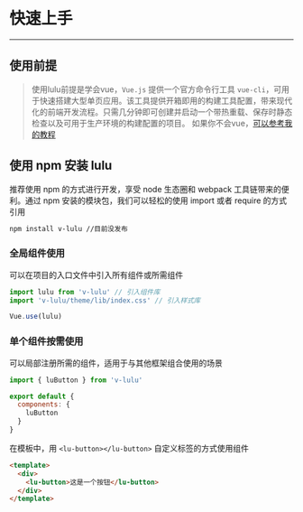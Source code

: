 
# 快速上手

----


## 使用前提

> 使用lulu前提是学会vue，`Vue.js` 提供一个官方命令行工具 `vue-cli`，可用于快速搭建大型单页应用。该工具提供开箱即用的构建工具配置，带来现代化的前端开发流程。只需几分钟即可创建并启动一个带热重载、保存时静态检查以及可用于生产环境的构建配置的项目。
如果你不会vue，[可以参考我的教程](https://luvxy.cn/#/article/5b587fd6f049b70ef43feac8)




## 使用 npm 安装 lulu
推荐使用 npm 的方式进行开发，享受 node 生态圈和 webpack 工具链带来的便利。通过 npm 安装的模块包，我们可以轻松的使用 import 或者 require 的方式引用

```bash
npm install v-lulu //目前没发布
```



### 全局组件使用

可以在项目的入口文件中引入所有组件或所需组件

```js
import lulu from 'v-lulu' // 引入组件库
import 'v-lulu/theme/lib/index.css' // 引入样式库

Vue.use(lulu)
```

### 单个组件按需使用

可以局部注册所需的组件，适用于与其他框架组合使用的场景

```js
import { luButton } from 'v-lulu'

export default {
  components: {
    luButton
  }
}
```

在模板中，用 `<lu-button></lu-button>` 自定义标签的方式使用组件


```html
<template>
  <div>
    <lu-button>这是一个按钮</lu-button>
  </div>
</template>
```
